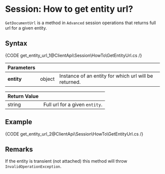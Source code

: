 # Session: How to get entity url?

`GetDocumentUrl` is a method in `Advanced` session operations that returns full url for a given entity.

## Syntax

{CODE get_entity_url_1@ClientApi\Session\HowTo\GetEntityUrl.cs /}

| Parameters | | |
| ------------- | ------------- | ----- |
| **entity** | object | Instance of an entity for which url will be returned. |

| Return Value | |
| ------------- | ----- |
| string | Full url for a given `entity`. |

## Example

{CODE get_entity_url_2@ClientApi\Session\HowTo\GetEntityUrl.cs /}

## Remarks

If the entity is transient (not attached) this method will throw `InvalidOperationException`.
